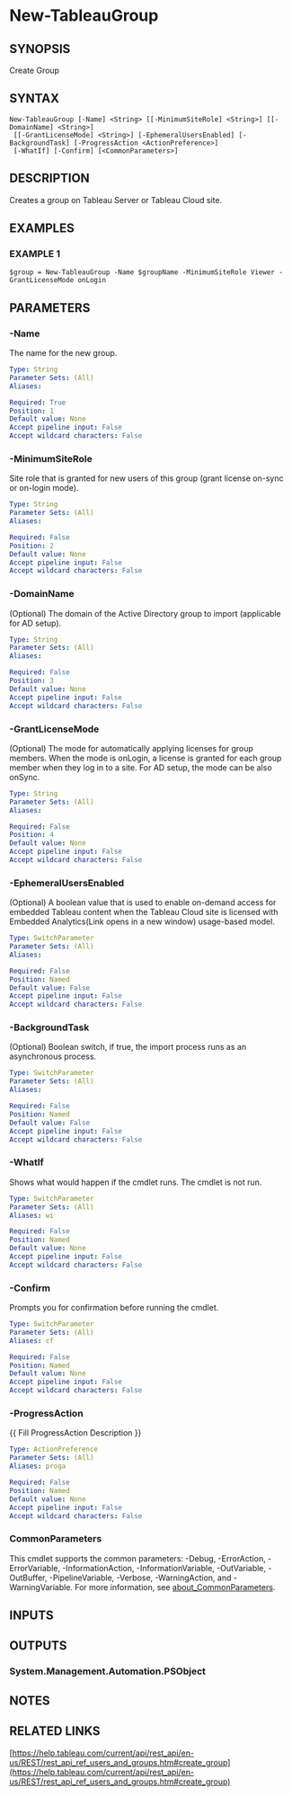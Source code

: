 # New-TableauGroup

## SYNOPSIS
Create Group

## SYNTAX

```
New-TableauGroup [-Name] <String> [[-MinimumSiteRole] <String>] [[-DomainName] <String>]
 [[-GrantLicenseMode] <String>] [-EphemeralUsersEnabled] [-BackgroundTask] [-ProgressAction <ActionPreference>]
 [-WhatIf] [-Confirm] [<CommonParameters>]
```

## DESCRIPTION
Creates a group on Tableau Server or Tableau Cloud site.

## EXAMPLES

### EXAMPLE 1
```
$group = New-TableauGroup -Name $groupName -MinimumSiteRole Viewer -GrantLicenseMode onLogin
```

## PARAMETERS

### -Name
The name for the new group.

```yaml
Type: String
Parameter Sets: (All)
Aliases:

Required: True
Position: 1
Default value: None
Accept pipeline input: False
Accept wildcard characters: False
```

### -MinimumSiteRole
Site role that is granted for new users of this group (grant license on-sync or on-login mode).

```yaml
Type: String
Parameter Sets: (All)
Aliases:

Required: False
Position: 2
Default value: None
Accept pipeline input: False
Accept wildcard characters: False
```

### -DomainName
(Optional) The domain of the Active Directory group to import (applicable for AD setup).

```yaml
Type: String
Parameter Sets: (All)
Aliases:

Required: False
Position: 3
Default value: None
Accept pipeline input: False
Accept wildcard characters: False
```

### -GrantLicenseMode
(Optional) The mode for automatically applying licenses for group members.
When the mode is onLogin, a license is granted for each group member when they log in to a site.
For AD setup, the mode can be also onSync.

```yaml
Type: String
Parameter Sets: (All)
Aliases:

Required: False
Position: 4
Default value: None
Accept pipeline input: False
Accept wildcard characters: False
```

### -EphemeralUsersEnabled
(Optional) A boolean value that is used to enable on-demand access for embedded Tableau content when the
Tableau Cloud site is licensed with Embedded Analytics(Link opens in a new window) usage-based model.

```yaml
Type: SwitchParameter
Parameter Sets: (All)
Aliases:

Required: False
Position: Named
Default value: False
Accept pipeline input: False
Accept wildcard characters: False
```

### -BackgroundTask
(Optional) Boolean switch, if true, the import process runs as an asynchronous process.

```yaml
Type: SwitchParameter
Parameter Sets: (All)
Aliases:

Required: False
Position: Named
Default value: False
Accept pipeline input: False
Accept wildcard characters: False
```

### -WhatIf
Shows what would happen if the cmdlet runs.
The cmdlet is not run.

```yaml
Type: SwitchParameter
Parameter Sets: (All)
Aliases: wi

Required: False
Position: Named
Default value: None
Accept pipeline input: False
Accept wildcard characters: False
```

### -Confirm
Prompts you for confirmation before running the cmdlet.

```yaml
Type: SwitchParameter
Parameter Sets: (All)
Aliases: cf

Required: False
Position: Named
Default value: None
Accept pipeline input: False
Accept wildcard characters: False
```

### -ProgressAction
{{ Fill ProgressAction Description }}

```yaml
Type: ActionPreference
Parameter Sets: (All)
Aliases: proga

Required: False
Position: Named
Default value: None
Accept pipeline input: False
Accept wildcard characters: False
```

### CommonParameters
This cmdlet supports the common parameters: -Debug, -ErrorAction, -ErrorVariable, -InformationAction, -InformationVariable, -OutVariable, -OutBuffer, -PipelineVariable, -Verbose, -WarningAction, and -WarningVariable. For more information, see [about_CommonParameters](http://go.microsoft.com/fwlink/?LinkID=113216).

## INPUTS

## OUTPUTS

### System.Management.Automation.PSObject
## NOTES

## RELATED LINKS

[https://help.tableau.com/current/api/rest_api/en-us/REST/rest_api_ref_users_and_groups.htm#create_group](https://help.tableau.com/current/api/rest_api/en-us/REST/rest_api_ref_users_and_groups.htm#create_group)

